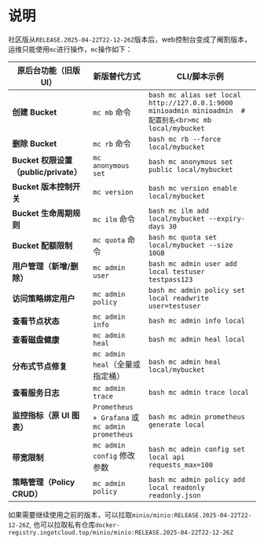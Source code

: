 # 说明

社区版从`RELEASE.2025-04-22T22-12-26Z`版本后，web控制台变成了阉割版本，运维只能使用`mc`进行操作，`mc`操作如下：

| 原后台功能（旧版 UI）                    | 新版替代方式                                         | CLI/脚本示例                                                                                              |
| ------------------------------- | ---------------------------------------------- | ----------------------------------------------------------------------------------------------------- |
| **创建 Bucket**                   | `mc mb` 命令                                     | `bash mc alias set local http://127.0.0.1:9000 minioadmin minioadmin  # 配置别名<br>mc mb local/mybucket` |
| **删除 Bucket**                   | `mc rb` 命令                                     | `bash mc rb --force local/mybucket`                                                                   |
| **Bucket 权限设置（public/private）** | `mc anonymous set`                             | `bash mc anonymous set public local/mybucket`                                                         |
| **Bucket 版本控制开关**               | `mc version`                                   | `bash mc version enable local/mybucket`                                                               |
| **Bucket 生命周期规则**               | `mc ilm` 命令                                    | `bash mc ilm add local/mybucket --expiry-days 30`                                                     |
| **Bucket 配额限制**                 | `mc quota` 命令                                  | `bash mc quota set local/mybucket --size 10GB`                                                        |
| **用户管理（新增/删除）**                 | `mc admin user`                                | `bash mc admin user add local testuser testpass123`                                                   |
| **访问策略绑定用户**                    | `mc admin policy`                              | `bash mc admin policy set local readwrite user=testuser`                                              |
| **查看节点状态**                      | `mc admin info`                                | `bash mc admin info local`                                                                            |
| **查看磁盘健康**                      | `mc admin heal`                                | `bash mc admin heal local`                                                                            |
| **分布式节点修复**                     | `mc admin heal`（全量或指定桶）                        | `bash mc admin heal local/mybucket`                                                                   |
| **查看服务日志**                      | `mc admin trace`                               | `bash mc admin trace local`                                                                           |
| **监控指标（原 UI 图表）**               | `Prometheus + Grafana` 或 `mc admin prometheus` | `bash mc admin prometheus generate local`                                                             |
| **带宽限制**                        | `mc admin config` 修改参数                         | `bash mc admin config set local api requests_max=100`                                                 |
| **策略管理（Policy CRUD）**           | `mc admin policy`                              | `bash mc admin policy add local readonly readonly.json`                                               |


如果需要继续使用之前的版本，可以拉取`minio/minio:RELEASE.2025-04-22T22-12-26Z`, 也可以拉取私有仓库`docker-registry.ingotcloud.top/minio/minio:RELEASE.2025-04-22T22-12-26Z`